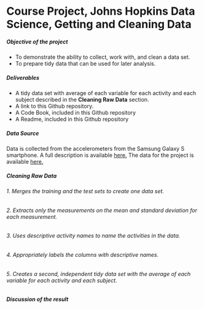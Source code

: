 Course Project, Johns Hopkins Data Science, Getting and Cleaning Data
=====================================================================
##### Objective of the project
* To demonstrate the ability to collect, work with, and clean a data set.
* To prepare tidy data that can be used for later analysis.

##### Deliverables
* A tidy data set with average of each variable for each activity and each subject described in the **Cleaning Raw Data** section.
* A link to this Github repository.
* A Code Book, included in this Github repository
* A Readme, included in this Github repository

##### Data Source
Data is collected from the accelerometers from the Samsung Galaxy S smartphone.  A full description is available [here.](http://archive.ics.uci.edu/ml/datasets/Human+Activity+Recognition+Using+Smartphones)
The data for the project is available [here.](https://d396qusza40orc.cloudfront.net/getdata%2Fprojectfiles%2FUCI%20HAR%20Dataset.zip)



##### Cleaning Raw Data
###### 1. Merges the training and the test sets to create one data set.

###### 2. Extracts only the measurements on the mean and standard deviation for each measurement.

###### 3. Uses descriptive activity names to name the activities in the data.

###### 4. Appropriately labels the columns with descriptive names.

###### 5. Creates a second, independent tidy data set with the average of each variable for each activity and each subject.

##### Discussion of the result




